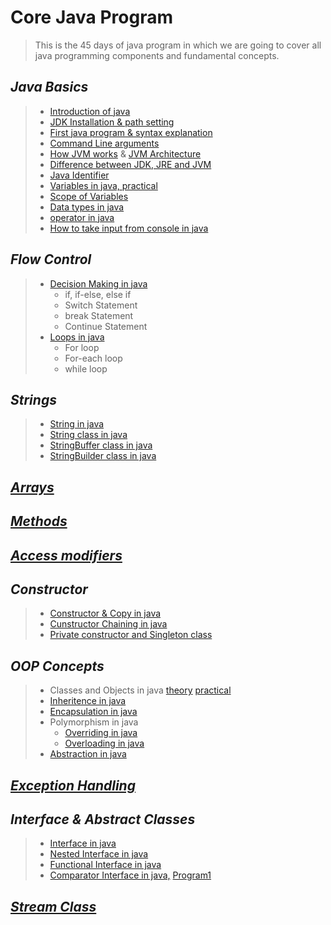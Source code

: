 # Core Java Program
> This is the 45 days of java program in which we are going to cover all java programming components and fundamental concepts.

## *Java Basics*
> * [Introduction of java](https://github.com/Ahmad-Reza/Core-Java-Program/blob/master/theory_part/Java_Introduction.png)
> * [JDK Installation & path setting](https://github.com/Ahmad-Reza/Core-Java-Program/blob/master/theory_part/JDK_Installation.txt)
> * [First java program & syntax explanation](https://github.com/Ahmad-Reza/Core-Java-Program/blob/master/practical_part/FirstProgram.java)
> * [Command Line arguments](https://github.com/Ahmad-Reza/Core-Java-Program/blob/master/practical_part/CommandLineArguments.java)
> * [How JVM works](https://github.com/Ahmad-Reza/Core-Java-Program/blob/master/practical_part/JVMWorkingProcess.java) & [JVM Architecture](https://github.com/Ahmad-Reza/Core-Java-Program/blob/master/theory_part/JVMArchitecture.png) 
> * [Difference between JDK, JRE and JVM](https://github.com/Ahmad-Reza/Core-Java-Program/blob/master/theory_part/JDK_JRE_JVM.png)
> * [Java Identifier](https://github.com/Ahmad-Reza/Core-Java-Program/blob/master/theory_part/Identifier.png)
> * [Variables in java, ](https://github.com/Ahmad-Reza/Core-Java-Program/blob/master/theory_part/Variables.png) [practical](https://github.com/Ahmad-Reza/Core-Java-Program/blob/master/practical_part/Variables.java)
> * [Scope of Variables](https://github.com/Ahmad-Reza/Core-Java-Program/blob/master/practical_part/VariablesScope.java) 
> * [Data types in java](https://github.com/Ahmad-Reza/Core-Java-Program/blob/master/theory_part/DataTypes.png)
> * [operator in java](https://github.com/Ahmad-Reza/Core-Java-Program/blob/master/practical_part/OperatorExamples.java)
> * [How to take input from console in java](https://github.com/Ahmad-Reza/Core-Java-Program/blob/master/practical_part/CommandLineArguments.java)

## *Flow Control*
> * [Decision Making in java](https://github.com/Ahmad-Reza/Core-Java-Program/blob/master/practical_part/DecisionMaking.java)
>   * if, if-else, else if
>   * Switch Statement
>   * break Statement
>   * Continue Statement
> * [Loops in java](https://github.com/Ahmad-Reza/Core-Java-Program/blob/master/practical_part/LoopsProgram.java)
>   * For loop
>   * For-each loop
>   * while loop
## *Strings*
> * [String in java](https://github.com/Ahmad-Reza/Core-Java-Program/blob/master/practical_part/StringProgram.java)
> * [String class in java](https://github.com/Ahmad-Reza/Core-Java-Program/blob/master/practical_part/StringProgram.java)
> * [StringBuffer class in java](https://github.com/Ahmad-Reza/Core-Java-Program/blob/master/practical_part/StringBufferProgram.java)
> * [StringBuilder class in java](https://github.com/Ahmad-Reza/Core-Java-Program/blob/master/practical_part/StringBuilderProgram.java)
## [*Arrays*](https://github.com/Ahmad-Reza/Core-Java-Program/blob/master/practical_part/ArraysProgram.java)
## [*Methods*](https://github.com/Ahmad-Reza/Core-Java-Program/blob/master/practical_part/Methods.java)
## [*Access modifiers*](https://github.com/Ahmad-Reza/Core-Java-Program/blob/master/practical_part/AccessModifiersProgram.java)
## *Constructor*
> * [Constructor & Copy in java](https://github.com/Ahmad-Reza/Core-Java-Program/blob/master/practical_part/ConstructorProgram.java)
> * [Cunstructor Chaining in java](https://github.com/Ahmad-Reza/Core-Java-Program/blob/master/practical_part/ConstructorChaining.java)
> * [Private constructor and Singleton class](https://github.com/Ahmad-Reza/Core-Java-Program/blob/master/practical_part/SingletonClass.java)
## *OOP Concepts*
> * Classes and Objects in java [theory](https://github.com/Ahmad-Reza/Core-Java-Program/blob/master/theory_part/classAndObjects.png) [practical](https://github.com/Ahmad-Reza/Core-Java-Program/blob/master/practical_part/ClassObject.java)
> * [Inheritence in java](https://github.com/Ahmad-Reza/Core-Java-Program/blob/master/practical_part/InheritenceProgram.java)
> * [Encapsulation in java](https://github.com/Ahmad-Reza/Core-Java-Program/blob/master/practical_part/EncapsulationProgram.java)
> * Polymorphism in java
>   * [Overriding in java](https://github.com/Ahmad-Reza/Core-Java-Program/blob/master/practical_part/RuntimePolymorphism.java)
>   * [Overloading in java](https://github.com/Ahmad-Reza/Core-Java-Program/blob/master/practical_part/PolymorphismProgram.java)
> * [Abstraction in java](https://github.com/Ahmad-Reza/Core-Java-Program/blob/master/practical_part/AbstractionProgram.java)
## [*Exception Handling*](https://github.com/Ahmad-Reza/Core-Java-Program/commit/09b257e243baa71860f6714cbea89378448e188d)
## *Interface & Abstract Classes*
> * [Interface in java](https://github.com/Ahmad-Reza/Core-Java-Program/blob/master/practical_part/InterfaceProgram.java)
> * [Nested Interface in java](https://github.com/Ahmad-Reza/Core-Java-Program/blob/master/practical_part/NestedInterfaceProgram.java)
> * [Functional Interface in java](https://github.com/Ahmad-Reza/Core-Java-Program/blob/master/practical_part/FunctionalInterface.java)
> * [Comparator Interface in java,](https://github.com/Ahmad-Reza/Core-Java-Program/blob/master/practical_part/ComparatorInterface.java) [ Program1](https://github.com/Ahmad-Reza/Core-Java-Program/blob/master/practical_part/CIProgram.java)
## [*Stream Class*](https://github.com/Ahmad-Reza/Core-Java-Program/blob/master/practical_part/StreamProgram.java)




